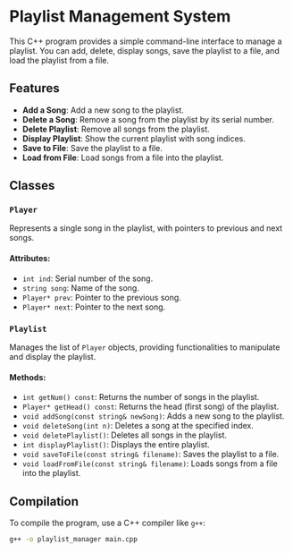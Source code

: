# Playlist Management System

This C++ program provides a simple command-line interface to manage a playlist. You can add, delete, display songs, save the playlist to a file, and load the playlist from a file.

## Features

- **Add a Song**: Add a new song to the playlist.
- **Delete a Song**: Remove a song from the playlist by its serial number.
- **Delete Playlist**: Remove all songs from the playlist.
- **Display Playlist**: Show the current playlist with song indices.
- **Save to File**: Save the playlist to a file.
- **Load from File**: Load songs from a file into the playlist.

## Classes

### `Player`
Represents a single song in the playlist, with pointers to previous and next songs.

#### Attributes:
- `int ind`: Serial number of the song.
- `string song`: Name of the song.
- `Player* prev`: Pointer to the previous song.
- `Player* next`: Pointer to the next song.

### `Playlist`
Manages the list of `Player` objects, providing functionalities to manipulate and display the playlist.

#### Methods:
- `int getNum() const`: Returns the number of songs in the playlist.
- `Player* getHead() const`: Returns the head (first song) of the playlist.
- `void addSong(const string& newSong)`: Adds a new song to the playlist.
- `void deleteSong(int n)`: Deletes a song at the specified index.
- `void deletePlaylist()`: Deletes all songs in the playlist.
- `int displayPlaylist()`: Displays the entire playlist.
- `void saveToFile(const string& filename)`: Saves the playlist to a file.
- `void loadFromFile(const string& filename)`: Loads songs from a file into the playlist.

## Compilation

To compile the program, use a C++ compiler like `g++`:

```bash
g++ -o playlist_manager main.cpp
